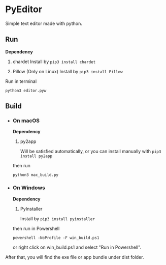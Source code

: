 # PyEditor
Simple text editor made with python.

## Run
**Dependency**
1. chardet
   Install by `pip3 install chardet`

2. Pillow (Only on Linux)
   Install by `pip3 install Pillow`

Run in terminal
```
python3 editor.pyw
```
## Build
- ### On macOS
  
   **Dependency**
   
   1. py2app

      Will be satisfied automatically, 
      or you can install manually with `pip3 install py2app`
   
   then run
   ```
   python3 mac_build.py
   ```
   
- ### On Windows
   **Dependency**

   1. PyInstaller

      Install by `pip3 install pyinstaller`

   then run in Powershell

   ```
   powershell -NoProfile -F win_build.ps1
   ```
   
   or right click on win_build.ps1 and select "Run in Powershell".



After that, you will find the exe file or app bundle under dist folder.